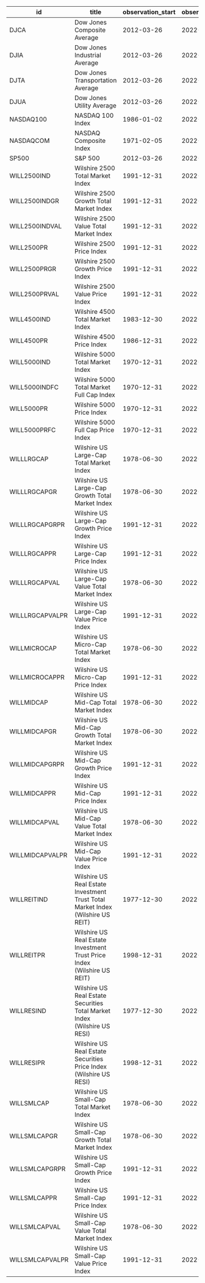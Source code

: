| id              | title                                                                          | observation_start   | observation_end   |
|-----------------|--------------------------------------------------------------------------------|---------------------|-------------------|
| DJCA            | Dow Jones Composite Average                                                    | 2012-03-26          | 2022-03-25        |
| DJIA            | Dow Jones Industrial Average                                                   | 2012-03-26          | 2022-03-25        |
| DJTA            | Dow Jones Transportation Average                                               | 2012-03-26          | 2022-03-25        |
| DJUA            | Dow Jones Utility Average                                                      | 2012-03-26          | 2022-03-25        |
| NASDAQ100       | NASDAQ 100 Index                                                               | 1986-01-02          | 2022-03-24        |
| NASDAQCOM       | NASDAQ Composite Index                                                         | 1971-02-05          | 2022-03-24        |
| SP500           | S&P 500                                                                        | 2012-03-26          | 2022-03-25        |
| WILL2500IND     | Wilshire 2500 Total Market Index                                               | 1991-12-31          | 2022-03-02        |
| WILL2500INDGR   | Wilshire 2500 Growth Total Market Index                                        | 1991-12-31          | 2022-03-02        |
| WILL2500INDVAL  | Wilshire 2500 Value Total Market Index                                         | 1991-12-31          | 2022-03-02        |
| WILL2500PR      | Wilshire 2500 Price Index                                                      | 1991-12-31          | 2022-03-02        |
| WILL2500PRGR    | Wilshire 2500 Growth Price Index                                               | 1991-12-31          | 2022-03-02        |
| WILL2500PRVAL   | Wilshire 2500 Value Price Index                                                | 1991-12-31          | 2022-03-02        |
| WILL4500IND     | Wilshire 4500 Total Market Index                                               | 1983-12-30          | 2022-03-02        |
| WILL4500PR      | Wilshire 4500 Price Index                                                      | 1986-12-31          | 2022-03-02        |
| WILL5000IND     | Wilshire 5000 Total Market Index                                               | 1970-12-31          | 2022-03-02        |
| WILL5000INDFC   | Wilshire 5000 Total Market Full Cap Index                                      | 1970-12-31          | 2022-03-02        |
| WILL5000PR      | Wilshire 5000 Price Index                                                      | 1970-12-31          | 2022-03-02        |
| WILL5000PRFC    | Wilshire 5000 Full Cap Price Index                                             | 1970-12-31          | 2022-03-02        |
| WILLLRGCAP      | Wilshire US Large-Cap Total Market Index                                       | 1978-06-30          | 2022-03-02        |
| WILLLRGCAPGR    | Wilshire US Large-Cap Growth Total Market Index                                | 1978-06-30          | 2022-03-02        |
| WILLLRGCAPGRPR  | Wilshire US Large-Cap Growth Price Index                                       | 1991-12-31          | 2022-03-02        |
| WILLLRGCAPPR    | Wilshire US Large-Cap Price Index                                              | 1991-12-31          | 2022-03-02        |
| WILLLRGCAPVAL   | Wilshire US Large-Cap Value Total Market Index                                 | 1978-06-30          | 2022-03-02        |
| WILLLRGCAPVALPR | Wilshire US Large-Cap Value Price Index                                        | 1991-12-31          | 2022-03-02        |
| WILLMICROCAP    | Wilshire US Micro-Cap Total Market Index                                       | 1978-06-30          | 2022-03-02        |
| WILLMICROCAPPR  | Wilshire US Micro-Cap Price Index                                              | 1991-12-31          | 2022-03-02        |
| WILLMIDCAP      | Wilshire US Mid-Cap Total Market Index                                         | 1978-06-30          | 2022-03-02        |
| WILLMIDCAPGR    | Wilshire US Mid-Cap Growth Total Market Index                                  | 1978-06-30          | 2022-03-02        |
| WILLMIDCAPGRPR  | Wilshire US Mid-Cap Growth Price Index                                         | 1991-12-31          | 2022-03-02        |
| WILLMIDCAPPR    | Wilshire US Mid-Cap Price Index                                                | 1991-12-31          | 2022-03-02        |
| WILLMIDCAPVAL   | Wilshire US Mid-Cap Value Total Market Index                                   | 1978-06-30          | 2022-03-02        |
| WILLMIDCAPVALPR | Wilshire US Mid-Cap Value Price Index                                          | 1991-12-31          | 2022-03-02        |
| WILLREITIND     | Wilshire US Real Estate Investment Trust Total Market Index (Wilshire US REIT) | 1977-12-30          | 2022-03-02        |
| WILLREITPR      | Wilshire US Real Estate Investment Trust Price Index (Wilshire US REIT)        | 1998-12-31          | 2022-03-02        |
| WILLRESIND      | Wilshire US Real Estate Securities Total Market Index (Wilshire US RESI)       | 1977-12-30          | 2022-03-02        |
| WILLRESIPR      | Wilshire US Real Estate Securities Price Index (Wilshire US RESI)              | 1998-12-31          | 2022-03-02        |
| WILLSMLCAP      | Wilshire US Small-Cap Total Market Index                                       | 1978-06-30          | 2022-03-02        |
| WILLSMLCAPGR    | Wilshire US Small-Cap Growth Total Market Index                                | 1978-06-30          | 2022-03-02        |
| WILLSMLCAPGRPR  | Wilshire US Small-Cap Growth Price Index                                       | 1991-12-31          | 2022-03-02        |
| WILLSMLCAPPR    | Wilshire US Small-Cap Price Index                                              | 1991-12-31          | 2022-03-02        |
| WILLSMLCAPVAL   | Wilshire US Small-Cap Value Total Market Index                                 | 1978-06-30          | 2022-03-02        |
| WILLSMLCAPVALPR | Wilshire US Small-Cap Value Price Index                                        | 1991-12-31          | 2022-03-02        |